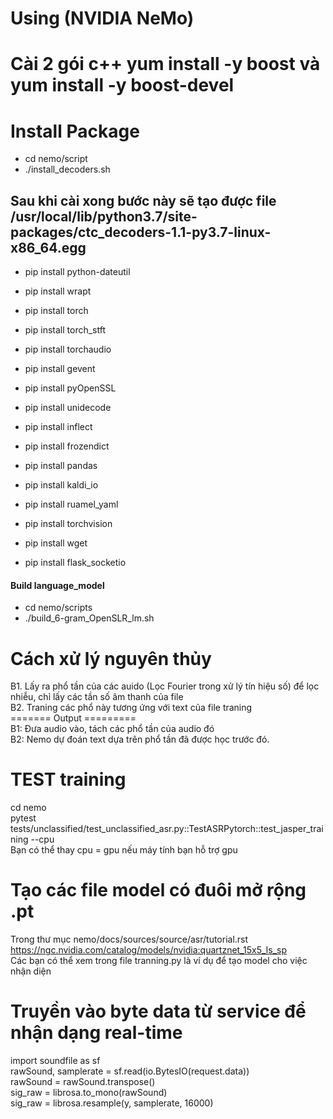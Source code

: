 # Using (NVIDIA NeMo)
# Cài 2 gói c++ yum install -y boost và yum install -y boost-devel

# Install Package
- cd nemo/script
- ./install_decoders.sh
## Sau khi cài xong bước này sẽ tạo được file /usr/local/lib/python3.7/site-packages/ctc_decoders-1.1-py3.7-linux-x86_64.egg

- pip install python-dateutil
- pip install wrapt
- pip install torch
- pip install torch_stft
- pip install torchaudio
- pip install gevent

- pip install pyOpenSSL
- pip install unidecode
- pip install inflect
- pip install frozendict
- pip install pandas
- pip install kaldi_io
- pip install ruamel_yaml
- pip install torchvision
- pip install wget
- pip install flask_socketio

#### Build language_model #### 
- cd nemo/scripts
- ./build_6-gram_OpenSLR_lm.sh

# Cách xử lý nguyên thủy
B1. Lấy ra phổ tần của các auido (Lọc Fourier trong xử lý tín hiệu số) để lọc nhiễu, chỉ lấy các tần số âm thanh của file <br/>
B2. Traning các phổ này tương ứng với text của file traning <br/>
======= Output ========= <br/>
B1: Đưa audio vào, tách các phổ tần của audio đó <br/>
B2: Nemo dự đoán text dựa trên phổ tần đã được học trước đó.


# TEST training
cd nemo <br/>
pytest tests/unclassified/test_unclassified_asr.py::TestASRPytorch::test_jasper_training --cpu \
Bạn có thể thay cpu = gpu nếu máy tính bạn hỗ trợ gpu

# Tạo các file model có đuôi mở rộng .pt 
Trong thư mục nemo/docs/sources/source/asr/tutorial.rst <br/>
https://ngc.nvidia.com/catalog/models/nvidia:quartznet_15x5_ls_sp <br/>
Các bạn có thể xem trong file tranning.py là ví dụ để tạo model cho việc nhận diện


# Truyền vào byte data từ service để nhận dạng real-time
import soundfile as sf \
rawSound, samplerate = sf.read(io.BytesIO(request.data)) \
rawSound = rawSound.transpose() \
sig_raw = librosa.to_mono(rawSound) \
sig_raw = librosa.resample(y, samplerate, 16000)
